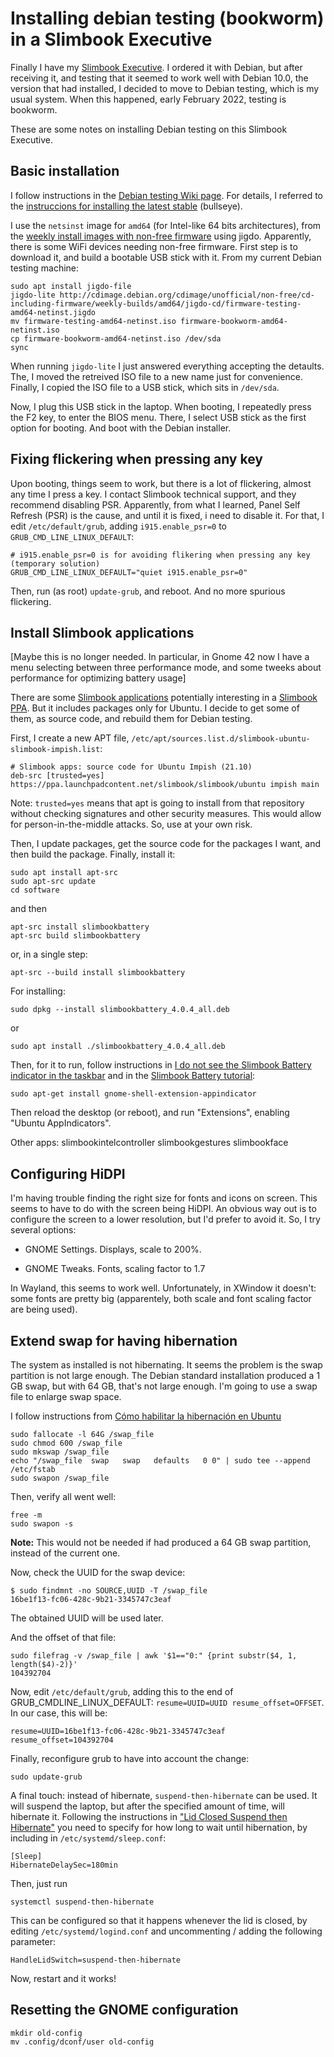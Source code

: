 # Installing debian testing (bookworm) in a Slimbook Executive

Finally I have my [Slimbook Executive](https://slimbook.es/en/executive-en).
I ordered it with Debian, but after receiving it, and testing that it
seemed to work well with Debian 10.0, the version that had installed,
I decided to move to Debian testing, which is my usual system.
When this happened, early February 2022, testing is bookworm.

These are some notes on installing Debian testing on this Slimbook Executive.

## Basic installation

I follow instructions in the [Debian testing Wiki page](https://wiki.debian.org/DebianTesting). For details, I referred to the [instruccions for installing the latest stable](https://www.debian.org/releases/stable/amd64/) (bullseye).

I use the `netsinst` image for `amd64` (for Intel-like 64 bits architectures), from the [weekly install images with non-free firmware](http://cdimage.debian.org/cdimage/unofficial/non-free/cd-including-firmware/weekly-builds/amd64/jigdo-cd/) using jigdo. Apparently, there is some WiFi devices needing non-free firmware. First step is to download it, and build a bootable USB stick with it. From my current Debian testing machine:

```
sudo apt install jigdo-file
jigdo-lite http://cdimage.debian.org/cdimage/unofficial/non-free/cd-including-firmware/weekly-builds/amd64/jigdo-cd/firmware-testing-amd64-netinst.jigdo
mv firmware-testing-amd64-netinst.iso firmware-bookworm-amd64-netinst.iso
cp firmware-bookworm-amd64-netinst.iso /dev/sda
sync
```

When running `jigdo-lite` I just answered everything accepting the detaults. The, I moved the retreived ISO file to a new name just for convenience. Finally, I copied the ISO file to a USB stick, which sits in `/dev/sda`.

Now, I plug this USB stick in the laptop. When booting, I repeatedly press the F2 key, to enter the BIOS menu. There, I select USB stick as the first option for booting. And boot with the Debian installer.

## Fixing flickering when pressing any key

Upon booting, things seem to work, but there is a lot of flickering, almost any time I press a key. I contact Slimbook technical support, and they recommend disabling PSR. Apparently, from what I learned, Panel Self Refresh (PSR) is the cause, and until it is fixed, i need to disable it. For that, I edit `/etc/default/grub`, adding `i915.enable_psr=0` to `GRUB_CMD_LINE_LINUX_DEFAULT`:

```
# i915.enable_psr=0 is for avoiding flikering when pressing any key (temporary solution)
GRUB_CMD_LINE_LINUX_DEFAULT="quiet i915.enable_psr=0"
```

Then, run (as root) `update-grub`, and reboot. And no more spurious flickering.

## Install Slimbook applications

[Maybe this is no longer needed. In particular, in Gnome 42 now I have a menu selecting between three performance mode, and some tweeks about performance for optimizing battery usage]

There are some [Slimbook applications](https://slimbook.es/tutoriales/aplicaciones-slimbook) potentially interesting in a [Slimbook PPA](https://launchpad.net/~slimbook/+archive/ubuntu/slimbook). But it includes packages only for Ubuntu. I decide to get some of them, as source code, and rebuild them for Debian testing.

First, I create a new APT file, `/etc/apt/sources.list.d/slimbook-ubuntu-slimbook-impish.list`:

```
# Slimbook apps: source code for Ubuntu Impish (21.10)
deb-src [trusted=yes] https://ppa.launchpadcontent.net/slimbook/slimbook/ubuntu impish main
```

Note: `trusted=yes` means that apt is going to install from that repository without checking signatures and other security measures. This would allow for person-in-the-middle attacks. So, use at your own risk.

Then, I update packages, get the source code for the packages I want, and then build the package. Finally, install it:

```
sudo apt install apt-src
sudo apt-src update
cd software
```

and then

```
apt-src install slimbookbattery
apt-src build slimbookbattery
```

or, in a single step:

```
apt-src --build install slimbookbattery
```

For installing:

```
sudo dpkg --install slimbookbattery_4.0.4_all.deb
```

or

```
sudo apt install ./slimbookbattery_4.0.4_all.deb
```

Then, for it to run, follow instructions in [I do not see the Slimbook Battery indicator in the taskbar](https://github.com/slimbook/slimbookbattery#i-do-not-see-the-slimbook-battery-indicator-in-the-taskbar) and in the [Slimbook Battery tutorial](https://slimbook.es/en/tutoriales/aplicaciones-slimbook/520-slimbook-battery-4-application-to-optimize-your-laptop-s-battery):

```
sudo apt-get install gnome-shell-extension-appindicator
```

Then reload the desktop (or reboot), and run "Extensions", enabling "Ubuntu AppIndicators".

Other apps: slimbookintelcontroller slimbookgestures slimbookface

## Configuring HiDPI

I'm having trouble finding the right size for fonts and icons on screen. This seems to have to do with the screen being HiDPI. An obvious way out is to configure the screen to a lower resolution, but I'd prefer to avoid it. So, I try several options:

* GNOME Settings. Displays, scale to 200%.

* GNOME Tweaks. Fonts, scaling factor to 1.7

In Wayland, this seems to work well. Unfortunately, in XWindow it doesn't: some fonts are pretty big (apparentely, both scale and font scaling factor are being used).

## Extend swap for having hibernation

The system as installed is not hibernating. It seems the problem is the swap partition is not large enough. The Debian standard installation produced a 1 GB swap, but with 64 GB, that's not large enough. I'm going to use a swap file to enlarge swap space.

I follow instructions from [Cómo habilitar la hibernación en Ubuntu](https://slimbook.es/en/tutoriales/linux/448-como-habilitar-la-hibernacion-en-ubuntu-18-04-lts-19-10-20-04-o-linux-mint-y-derivadas)

```
sudo fallocate -l 64G /swap_file
sudo chmod 600 /swap_file
sudo mkswap /swap_file
echo "/swap_file  swap   swap   defaults   0 0" | sudo tee --append /etc/fstab
sudo swapon /swap_file
```

Then, verify all went well:

```
free -m
sudo swapon -s
```

**Note:** This would not be needed if had produced a 64 GB swap partition, instead of the current one.

Now, check the UUID for the swap device:

```
$ sudo findmnt -no SOURCE,UUID -T /swap_file
16be1f13-fc06-428c-9b21-3345747c3eaf
```

The obtained UUID will be used later.

And the offset of that file:

```
sudo filefrag -v /swap_file | awk '$1=="0:" {print substr($4, 1, length($4)-2)}'
104392704
```

Now, edit `/etc/default/grub`, adding this to the end of GRUB_CMDLINE_LINUX_DEFAULT: `resume=UUID=UUID resume_offset=OFFSET`. In our case, this will be:

```
resume=UUID=16be1f13-fc06-428c-9b21-3345747c3eaf resume_offset=104392704
```

Finally, reconfigure grub to have into account the change:

```
sudo update-grub
```

A final touch: instead of hibernate, `suspend-then-hibernate` can be used. It will suspend the laptop, but after the specified amount of time, will hibernate it. Following the instructions in ["Lid Closed Suspend then Hibernate"](https://askubuntu.com/questions/1072504/lid-closed-suspend-then-hibernate) you need to specify for how long to wait until hibernation, by including in `/etc/systemd/sleep.conf`:

```
[Sleep]
HibernateDelaySec=180min
```

Then, just run

```
systemctl suspend-then-hibernate
```

This can be configured so that it happens whenever the lid is closed, by editing `/etc/systemd/logind.conf` and uncommenting / adding the following parameter:

```
HandleLidSwitch=suspend-then-hibernate
```

Now, restart and it works!


## Resetting the GNOME configuration

```
mkdir old-config
mv .config/dconf/user old-config
```
